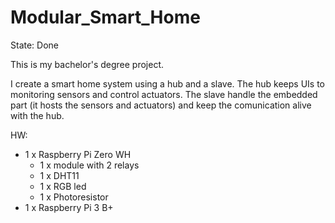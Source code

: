 # Modular_Smart_Home
State: Done

This is my bachelor's degree project.

I create a smart home system using a hub and a slave.
The hub keeps UIs to monitoring sensors and control actuators.
The slave handle the embedded part (it hosts the sensors and actuators) and keep the comunication alive with the hub.

HW:
  - 1 x Raspberry Pi Zero WH
    - 1 x module with 2 relays
    - 1 x DHT11
    - 1 x RGB led
    - 1 x Photoresistor
  - 1 x Raspberry Pi 3 B+
